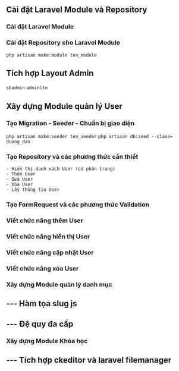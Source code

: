 ## Cài đặt Laravel Module và Repository
### Cài đặt Laravel Module
### Cài đặt Repository cho Laravel Module
`php artisan make:module ten_module`

## Tích hợp Layout Admin
`sbadmin` `adminlte`

## Xây dựng Module quản lý User

### Tạo Migration - Seeder - Chuẩn bị giao diện
`php artisan make:seeder ten_seeder`
`php artisan db:seed --class= duong_dan`

### Tạo Repository và các phương thức cần thiết
    - Hiển thị danh sách User (có phân trang)
    - Thêm User
    - Sửa User
    - Xóa User
    - Lấy thông tin User

### Tạo FormRequest và các phương thức Validation
### Viết chức năng thêm User
### Viết chức năng hiển thị User
### Viết chức năng cập nhật User
### Viết chức năng xóa User

### Xây dựng Module quản lý danh mục
## --- Hàm tọa slug js
## --- Đệ quy đa cấp

### Xây dựng Module Khóa học 
## --- Tích hợp ckeditor và laravel filemanager
